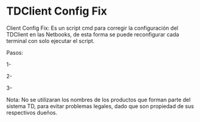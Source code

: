 # TDClient Config Fix

Client Config Fix: Es un script cmd para corregir la configuración del TDClient en las Netbooks, de esta forma se puede reconfigurar cada terminal con solo ejecutar el script.

Pasos:

 1- 

 2- 

 3- 


Nota: No se utilizaran los nombres de los productos que forman parte del sistema TD, para evitar problemas legales, dado que son propiedad de sus respectivos dueños.
